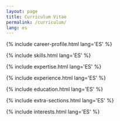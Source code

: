 ```yaml
---
layout: page
title: Curriculum Vitae
permalink: /curriculum/
lang: es
---
```


<link rel="stylesheet" href="../css/cv.css">


{% include career-profile.html lang='ES' %}

{% include skills.html lang='ES' %}

{% include expertise.html lang='ES' %}

{% include experience.html lang='ES' %}

{% include education.html lang='ES' %}

{% include extra-sections.html lang='ES' %}

{% include interests.html lang='ES' %}
